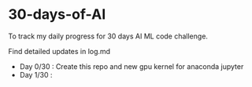 # 30-days-of-AI
 To track my daily progress for 30 days AI ML code challenge. 

Find detailed updates in log.md 

- Day 0/30 : Create this repo and new gpu kernel for anaconda jupyter
- Day 1/30 : 